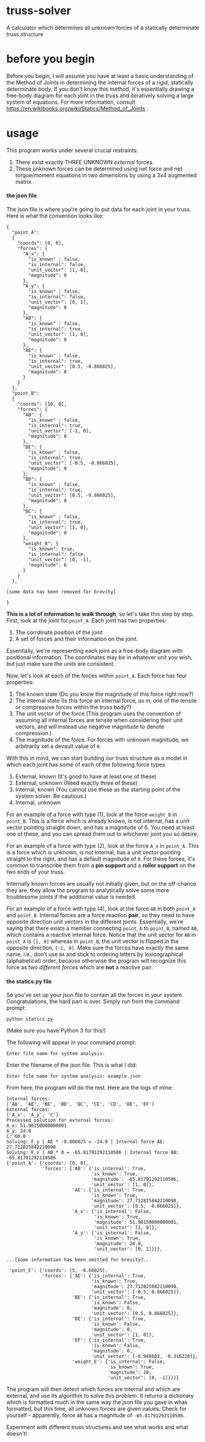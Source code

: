 # truss-solver
A calculator which determines all unknown forces of a statically determinate truss structure

# before you begin

Before you begin, I will assume you have at least a basic understanding of the Method of Joints in determining the internal forces of a rigid, statically determinate body. If you don't know this method, it's essentially drawing a free-body diagram for each joint in the truss and iteratively solving a large system of equations. For more information, consult https://en.wikibooks.org/wiki/Statics/Method_of_Joints .

# usage

This program works under several crucial restraints:
1. There exist exactly THREE UNKNOWN *external* forces.
2. These unknown forces can be determined using net force and net torque/moment equations in two dimensions by using a 3x4 augmented matrix

#### the json file

The json file is where you're going to put data for each joint in your truss. Here is what the convention looks like:

```
{
  "point_A":
  {
    "coords": [0, 0],
    "forces": {
      "A_x": {
        "is_known" : false,
        "is_internal": false,
        "unit_vector": [1, 0],
        "magnitude": 0
      },
      "A_y": {
        "is_known" : false,
        "is_internal": false,
        "unit_vector": [0, 1],
        "magnitude": 0
      },
      "AB": {
        "is_known" : false,
        "is_internal": true,
        "unit_vector": [1, 0],
        "magnitude": 0
      },
      "AE": {
        "is_known" : false,
        "is_internal": true,
        "unit_vector": [0.5, -0.866025],
        "magnitude": 0
      }
    }
  },
  "point_B":
  {
    "coords": [10, 0],
    "forces": {
      "AB": {
        "is_known" : false,
        "is_internal": true,
        "unit_vector": [-1, 0],
        "magnitude": 0
      },
      "BE": {
        "is_known" : false,
        "is_internal": true,
        "unit_vector": [-0.5, -0.866025],
        "magnitude": 0
      },
      "BD": {
        "is_known" : false,
        "is_internal": true,
        "unit_vector": [0.5, -0.866025],
        "magnitude": 0
      },
      "BC": {
        "is_known" : false,
        "is_internal": true,
        "unit_vector": [1, 0],
        "magnitude": 0
      },
      "weight_B": {
        "is_known": true,
        "is_internal": false,
        "unit_vector": [0, -1],
        "magnitude": 6
      }
    }
  },
  
[some data has been removed for brevity]
  
}
```

**This is a lot of information to walk through**, so let's take this step by step. First, look at the joint for `point_A`. Each joint has two properties:

1. The corrdinate position of the joint
2. A set of forces and their information on the joint.

Essentially, we're representing each joint as a free-body diagram with positional information. The coordinates may be in whatever unit you wish, but just make sure the units are consistent.

Now, let's look at each of the forces within `point_A`. Each force has four properties:

1. The known state (Do you know the magnitude of this force right now?)
2. The internal state (Is this force an internal force, as in, one of the tensile or compressive forces within the truss body?)
3. The unit vector of the force (This program uses the convention of assuming all internal forces are tensile when considering their unit vectors, and will instead use negative magnitude to denote compression.)
4. The magnitude of the force. For forces with unknown magnitude, we arbitrarily set a devault value of `0`.

With this in mind, we can start building our truss structure as a model in which each joint has some of each of the following force types
1. External, known (It's good to have at least one of these)
2. External, unknown (Need exactly three of these)
3. Internal, known (You cannot use these as the starting point of the system solver. Be cautious.)
4. Internal, unknown

For an example of a force with type (1), look at the force `weight_B` in `point_B`. This is a force which is already known, is not internal, has a unit vector pointing straight down, and has a magnitude of 6. You need at least one of these, and you can spread them out to whichever joint you so desire.

For an example of a force with type (2), look at the force `A_x` in `point_A`. This is a force which is unknown, is not internal, has a unit vector pointing straight to the right, and has a default magnitude of `0`. For these forces, it's common to transcribe them from a **pin support** and a **roller support** on the two ends of your truss.

Internally known forces are usually not initially given, but on the off-chance they are, they allow the program to analytically solve some more troublesome joints if the additional value is needed.

For an example of a force with type (4), look at the force `AB` in both `point_A` and `point_B`. Internal forces are a force reaction **pair**, so they need to have opposite direction unit vectors in the different joints. Essentially, we're saying that there exists a member connecting `point_A` to `point_B`, named `AB`, which contains a reactive internal force. Notice that the unit vector for `AB` in `point_A` is `[1, 0]` whereas in `point_B`, the unit vector is flipped in the opposite direction, `[-1, 0]`. Make sure the forces have exactly the same name, i.e., don't use `BA` and stick to ordering letters by lexicographical (alphabetical) order, because otherwise the program will recognize this force as *two different forces* which are **not** a reactive pair.

#### the statics.py file

So you've set up your json file to contain all the forces in your system. Congratulations, the hard part is over. Simply run from the command prompt:

```
python statics.py
```

(Make sure you have Python 3 for this!)

The following will appear in your command prompt:

```
Enter file name for system analysis:
```

Enter the filename of the json file. This is what I did:

```
Enter file name for system analysis: example.json
```

From here, the program will do the rest. Here are the logs of mine:

```
Internal forces:
['AB', 'AE', 'BE', 'BD', 'BC', 'CE', 'CD', 'DE', 'EF']
External forces:
['A_x', 'A_y', 'C']
Processed solution for external forces:
A_x: 51.96150000000001
A_y: 24.0
C: 60.0
Solving: F_y | AE * -0.866025 = -24.0 | Internal force AE: 27.712825842210098
Solving: F_x | AB * 0 = -65.81791292110506 | Internal force AB: -65.81791292110506
{'point_A': {'coords': [0, 0],
             'forces': {'AB': {'is_internal': True,
                               'is_known': True,
                               'magnitude': -65.81791292110506,
                               'unit_vector': [1, 0]},
                        'AE': {'is_internal': True,
                               'is_known': True,
                               'magnitude': 27.712825842210098,
                               'unit_vector': [0.5, -0.866025]},
                        'A_x': {'is_internal': False,
                                'is_known': True,
                                'magnitude': 51.96150000000001,
                                'unit_vector': [1, 0]},
                        'A_y': {'is_internal': False,
                                'is_known': True,
                                'magnitude': 24.0,
                                'unit_vector': [0, 1]}}},

...[some information has been omitted for brevity]...

 'point_E': {'coords': [5, -8.66025],
             'forces': {'AE': {'is_internal': True,
                               'is_known': True,
                               'magnitude': 27.712825842210098,
                               'unit_vector': [-0.5, 0.866025]},
                        'BE': {'is_internal': True,
                               'is_known': False,
                               'magnitude': 0,
                               'unit_vector': [0.5, 0.866025]},
                        'DE': {'is_internal': True,
                               'is_known': False,
                               'magnitude': 0,
                               'unit_vector': [1, 0]},
                        'EF': {'is_internal': True,
                               'is_known': False,
                               'magnitude': 0,
                               'unit_vector': [-0.948683, -0.316228]},
                        'weight_E': {'is_internal': False,
                                     'is_known': True,
                                     'magnitude': 18,
                                     'unit_vector': [0, -1]}}}}
```

The program will then detect which forces are internal and which are external, and use its algorithm to solve this problem. It returns a dictionary which is formatted much in the same way the json file you gave in whas formatted, but this time, all unknown forces are given values. Check for yourself - apparently, force `AB` has a magnitude of `-65.81791292110506`.

Experiment with different truss structures and see what works and what doesn't!
